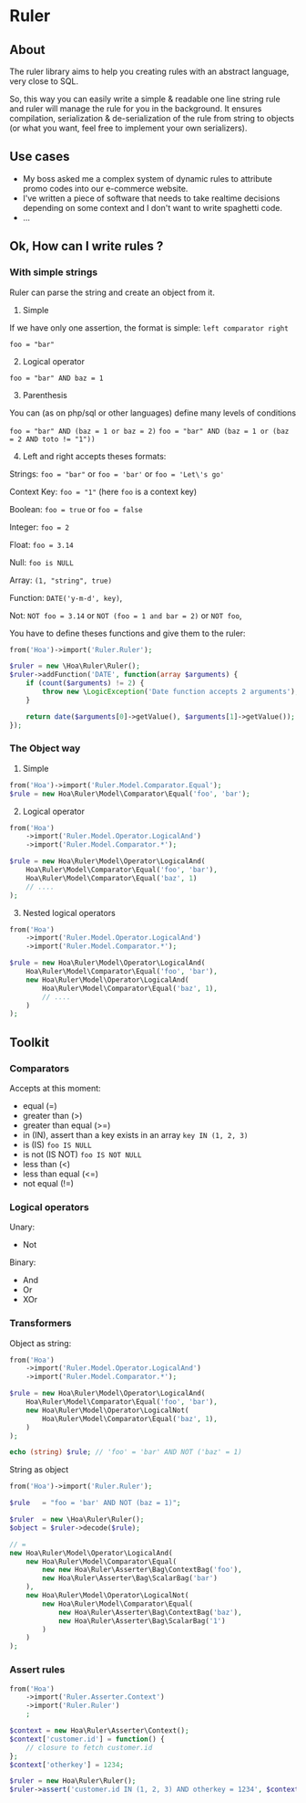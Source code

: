 Ruler
=====

## About

The ruler library aims to help you creating rules with an abstract language, very close to SQL.

So, this way you can easily write a simple & readable one line string rule and ruler will manage the rule for you in the background.
It ensures compilation, serialization & de-serialization of the rule from string to objects (or what you want, feel free to implement your own serializers).

## Use cases

- My boss asked me a complex system of dynamic rules to attribute promo codes into our e-commerce website.
- I've written a piece of software that needs to take realtime decisions depending on some context and I don't want to write spaghetti code.
- ...

## Ok, How can I write rules ?

### With simple strings


Ruler can parse the string and create an object from it.

1) Simple

If we have only one assertion, the format is simple: `left comparator right`

`foo = "bar"`

2) Logical operator

`foo = "bar" AND baz = 1`

3) Parenthesis

You can (as on php/sql or other languages) define many levels of conditions

`foo = "bar" AND (baz = 1 or baz = 2)`
`foo = "bar" AND (baz = 1 or (baz = 2 AND toto != "1"))`

4) Left and right accepts theses formats:

Strings:  `foo = "bar"` or `foo = 'bar'` or `foo = 'Let\'s go'`

Context Key: `foo = "1"` (here `foo` is a context key)

Boolean: `foo = true` or `foo = false`

Integer: `foo = 2`

Float: `foo = 3.14`

Null: `foo is NULL`

Array: `(1, "string", true)`

Function: `DATE('y-m-d', key)`,

Not: `NOT foo = 3.14` or `NOT (foo = 1 and bar = 2)` or `NOT foo`,

You have to define theses functions and give them to the ruler:

```php
from('Hoa')->import('Ruler.Ruler');

$ruler = new \Hoa\Ruler\Ruler();
$ruler->addFunction('DATE', function(array $arguments) {
    if (count($arguments) != 2) {
        throw new \LogicException('Date function accepts 2 arguments');
    }

    return date($arguments[0]->getValue(), $arguments[1]->getValue());
});

```

### The Object way


1) Simple

```php
from('Hoa')->import('Ruler.Model.Comparator.Equal');
$rule = new Hoa\Ruler\Model\Comparator\Equal('foo', 'bar');
```

2) Logical operator

```php
from('Hoa')
    ->import('Ruler.Model.Operator.LogicalAnd')
    ->import('Ruler.Model.Comparator.*');

$rule = new Hoa\Ruler\Model\Operator\LogicalAnd(
    Hoa\Ruler\Model\Comparator\Equal('foo', 'bar'),
    Hoa\Ruler\Model\Comparator\Equal('baz', 1)
    // ....
);
```

3) Nested logical operators

```php
from('Hoa')
    ->import('Ruler.Model.Operator.LogicalAnd')
    ->import('Ruler.Model.Comparator.*');

$rule = new Hoa\Ruler\Model\Operator\LogicalAnd(
    Hoa\Ruler\Model\Comparator\Equal('foo', 'bar'),
    new Hoa\Ruler\Model\Operator\LogicalAnd(
        Hoa\Ruler\Model\Comparator\Equal('baz', 1),
        // ....
    )
);
```

## Toolkit

### Comparators


Accepts at this moment:

- equal (=)
- greater than (>)
- greater than equal (>=)
- in (IN), assert than a key exists in an array `key IN (1, 2, 3)`
- is (IS)  `foo IS NULL`
- is not (IS NOT) `foo IS NOT NULL`
- less than (<)
- less than equal (<=)
- not equal (!=)

### Logical operators

Unary:

- Not

Binary:

- And
- Or
- XOr

### Transformers


Object as string:

```php
from('Hoa')
    ->import('Ruler.Model.Operator.LogicalAnd')
    ->import('Ruler.Model.Comparator.*');

$rule = new Hoa\Ruler\Model\Operator\LogicalAnd(
    Hoa\Ruler\Model\Comparator\Equal('foo', 'bar'),
    new Hoa\Ruler\Model\Operator\LogicalNot(
        Hoa\Ruler\Model\Comparator\Equal('baz', 1),
    )
);

echo (string) $rule; // 'foo' = 'bar' AND NOT ('baz' = 1)
```

String as object

```php
from('Hoa')->import('Ruler.Ruler');

$rule   = "foo = 'bar' AND NOT (baz = 1)";

$ruler  = new \Hoa\Ruler\Ruler();
$object = $ruler->decode($rule);

// =
new Hoa\Ruler\Model\Operator\LogicalAnd(
    new Hoa\Ruler\Model\Comparator\Equal(
        new new Hoa\Ruler\Asserter\Bag\ContextBag('foo'),
        new Hoa\Ruler\Asserter\Bag\ScalarBag('bar')
    ),
    new Hoa\Ruler\Model\Operator\LogicalNot(
        new Hoa\Ruler\Model\Comparator\Equal(
            new Hoa\Ruler\Asserter\Bag\ContextBag('baz'),
            new Hoa\Ruler\Asserter\Bag\ScalarBag('1')
        )
    )
);

```

### Assert rules

```php
from('Hoa')
    ->import('Ruler.Asserter.Context')
    ->import('Ruler.Ruler')
    ;

$context = new Hoa\Ruler\Asserter\Context();
$context['customer.id'] = function() {
    // closure to fetch customer.id
};
$context['otherkey'] = 1234;

$ruler = new Hoa\Ruler\Ruler();
$ruler->assert('customer.id IN (1, 2, 3) AND otherkey = 1234', $context);
```
